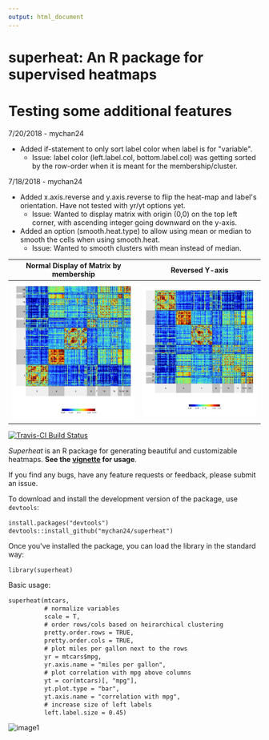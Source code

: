 ```yaml
---
output: html_document
---
```


# superheat: An R package for supervised heatmaps
# Testing some additional features 
7/20/2018 - mychan24
  * Added if-statement to only sort label color when label is for "variable". 
     * Issue: label color (left.label.col, bottom.label.col) was getting sorted by the row-order when it is meant for the membership/cluster. 


7/18/2018 - mychan24
* Added x.axis.reverse and y.axis.reverse to flip the heat-map and label's orientation. Have not tested with yr/yt options yet. 
  * Issue: Wanted to display matrix with origin (0,0) on the top left corner, with ascending integer going downward on the y-axis. 
* Added an option (smooth.heat.type) to allow using mean or median to smooth the cells when using smooth.heat. 
  * Issue: Wanted to smooth clusters with mean instead of median.
  
Normal Display of Matrix by membership   |  Reversed Y-axis
:-------------------------:|:-------------------------:
![mat](tools/Matrix.png) |  ![remat](tools/ReverseY_Matrix.png)


[![Travis-CI Build Status](https://travis-ci.org/rlbarter/superheat.svg?branch=master)](https://travis-ci.org/rlbarter/superheat)

*Superheat* is an R package for generating beautiful and customizable heatmaps. **See the [vignette](https://rlbarter.github.io/superheat/) for usage**.

If you find any bugs, have any feature requests or feedback, please submit an issue.


To download and install the development version of the package, use `devtools`:

```{r, eval = FALSE}
install.packages("devtools")
devtools::install_github("mychan24/superheat")
```

Once you've installed the package, you can load the library in the standard way:

```{r}
library(superheat)
```



Basic usage:

```{r, fig.height = 9.5, fig.width = 8, fig.align = "center"}
superheat(mtcars,
          # normalize variables
          scale = T,
          # order rows/cols based on heirarchical clustering
          pretty.order.rows = TRUE,
          pretty.order.cols = TRUE,
          # plot miles per gallon next to the rows
          yr = mtcars$mpg,
          yr.axis.name = "miles per gallon",
          # plot correlation with mpg above columns
          yt = cor(mtcars)[, "mpg"],
          yt.plot.type = "bar",
          yt.axis.name = "correlation with mpg",
          # increase size of left labels
          left.label.size = 0.45)
```

![image1](tools/mtcars.png)
